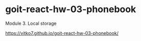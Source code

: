 # goit-react-hw-03-phonebook

Module 3. Local storage

https://vitko7.github.io/goit-react-hw-03-phonebook/
